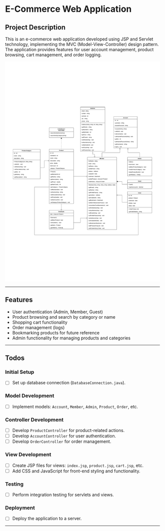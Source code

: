 # E-Commerce Web Application

## Project Description
This is an e-commerce web application developed using JSP and Servlet technology, implementing the MVC (Model-View-Controller) design pattern. The application provides features for user account management, product browsing, cart management, and order logging. 

![KosMarket E-Commerce Application Screenshot](assets/class-d.jpg)

---

## Features
- User authentication (Admin, Member, Guest)
- Product browsing and search by category or name
- Shopping cart functionality
- Order management (logs)
- Bookmarking products for future reference
- Admin functionality for managing products and categories

---

## Todos

### Initial Setup
- [ ] Set up database connection (`DatabaseConnection.java`).

### Model Development
- [ ] Implement models: `Account`, `Member`, `Admin`, `Product`, `Order`, etc.

### Controller Development
- [ ] Develop `ProductController` for product-related actions.
- [ ] Develop `AccountController` for user authentication.
- [ ] Develop `OrderController` for order management.

### View Development
- [ ] Create JSP files for views: `index.jsp`, `product.jsp`, `cart.jsp`, etc.
- [ ] Add CSS and JavaScript for front-end styling and functionality.

### Testing
- [ ] Perform integration testing for servlets and views.

### Deployment
- [ ] Deploy the application to a server.

---